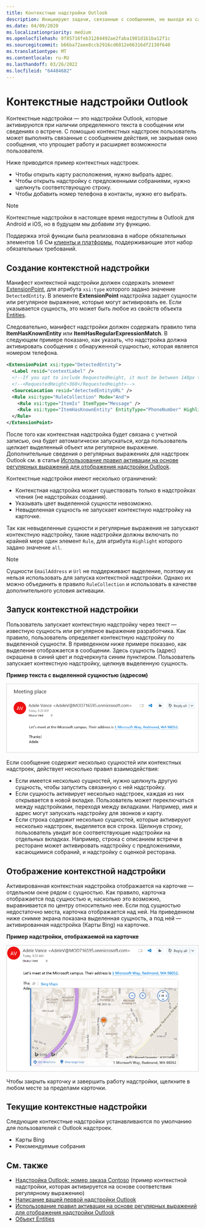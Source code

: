 ```yaml
---
title: Контекстные надстройки Outlook
description: Инициируют задачи, связанные с сообщением, не выходя из самого сообщения, что обеспечивает большее удобство и богатый пользовательский опыт
ms.date: 04/09/2020
ms.localizationpriority: medium
ms.openlocfilehash: 0f85716feb31284492ae2faba1981d1b1ba12f1c
ms.sourcegitcommit: b66ba72aee8ccb2916cd6012e66316df2130f640
ms.translationtype: MT
ms.contentlocale: ru-RU
ms.lasthandoff: 03/26/2022
ms.locfileid: "64484682"
---
```

# <a name="contextual-outlook-add-ins"></a>Контекстные надстройки Outlook

Контекстные надстройки — это надстройки Outlook, которые активируются при наличии определенного текста в сообщении или сведениях о встрече. С помощью контекстных надстроек пользователь может выполнять связанные с сообщением действия, не закрывая окно сообщения, что упрощает работу и расширяет возможности пользователя.

Ниже приводится пример контекстных надстроек.

- Чтобы открыть карту расположения, нужно выбрать адрес.
- Чтобы открыть надстройку с предложенными собраниями, нужно щелкнуть соответствующую строку.
- Чтобы добавить номер телефона в контакты, нужно его выбрать.


> [!NOTE]
> Контекстные надстройки в настоящее время недоступны в Outlook для Android и iOS, но в будущем мы добавим эту функцию.
>
> Поддержка этой функции была реализована в наборе обязательных элементов 1.6 См [клиенты и платформы](/javascript/api/requirement-sets/outlook-api-requirement-sets#requirement-sets-supported-by-exchange-servers-and-outlook-clients), поддерживающие этот набор обязательных требований.

## <a name="how-to-make-a-contextual-add-in"></a>Создание контекстной надстройки

Манифест контекстной надстройки должен содержать элемент [ExtensionPoint](/javascript/api/manifest/extensionpoint#detectedentity), для атрибута `xsi:type` которого задано значение `DetectedEntity`. В элементе **ExtensionPoint** надстройка задает сущности или регулярное выражение, которые могут активировать ее. Если указывается сущность, это может быть любое из свойств объекта [Entities](/javascript/api/outlook/office.entities).

Следовательно, манифест надстройки должен содержать правило типа **ItemHasKnownEntity** или **ItemHasRegularExpressionMatch**. В следующем примере показано, как указать, что надстройка должна активировать сообщения с обнаруженной сущностью, которая является номером телефона.

```XML
<ExtensionPoint xsi:type="DetectedEntity">
  <Label resid="contextLabel" />
  <!--If you opt to include RequestedHeight, it must be between 140px to 450px, inclusive.-->
  <!--<RequestedHeight>360</RequestedHeight>-->
  <SourceLocation resid="detectedEntityURL" />
  <Rule xsi:type="RuleCollection" Mode="And">
    <Rule xsi:type="ItemIs" ItemType="Message" />
    <Rule xsi:type="ItemHasKnownEntity" EntityType="PhoneNumber" Highlight="all" />
  </Rule>
</ExtensionPoint>
```

После того как контекстная надстройка будет связана с учетной записью, она будет автоматически запускаться, когда пользователь щелкает выделенный объект или регулярное выражение. Дополнительные сведения о регулярных выражениях для надстроек Outlook см. в статье [Использование правил активации на основе регулярных выражений для отображения надстройки Outlook](use-regular-expressions-to-show-an-outlook-add-in.md).

Контекстные надстройки имеют несколько ограничений:

- Контекстная надстройка может существовать только в надстройках чтения (не надстройках создания).
- Указывать цвет выделенной сущности невозможно.
- Невыделенная сущность не запускает контекстную надстройку на карточке.

Так как невыделенные сущности и регулярные выражения не запускают контекстную надстройку, такие надстройки должны включать по крайней мере один элемент `Rule`, для атрибута `Highlight` которого задано значение `all`.

> [!NOTE]
> Сущности `EmailAddress` и `Url` не поддерживают выделение, поэтому их нельзя использовать для запуска контекстной надстройки. Однако их можно объединить в правило `RuleCollection` и использовать в качестве дополнительного условия активации.

## <a name="how-to-launch-a-contextual-add-in"></a>Запуск контекстной надстройки

Пользователь запускает контекстную надстройку через текст — известную сущность или регулярное выражение разработчика. Как правило, пользователь определяет контекстную надстройку по выделенной сущности. В приведенном ниже примере показано, как выделение отображается в сообщении. Здесь сущность (адрес) окрашена в синий цвет и подчеркнута синим пунктиром. Пользователь запускает контекстную надстройку, щелкнув выделенную сущность. 

**Пример текста с выделенной сущностью (адресом)**

![Отображает выделенную сущность в электронной почте.](../images/outlook-detected-entity-highlight.png)
    
Если сообщение содержит несколько сущностей или контекстных надстроек, действует несколько правил взаимодействия:

- Если имеется несколько сущностей, нужно щелкнуть другую сущность, чтобы запустить связанную с ней надстройку.
- Если сущность активирует несколько надстроек, каждая из них открывается в новой вкладке. Пользователь может переключаться между надстройками, переходя между вкладками. Например, имя и адрес могут запускать надстройку для звонков и карту.
- Если строка содержит несколько сущностей, которые активируют несколько надстроек, выделяется вся строка. Щелкнув строку, пользователь увидит все соответствующие надстройки на отдельных вкладках. Например, строка с описанием встречи в ресторане может активировать надстройку с предложениями, касающимися собраний, и надстройку с оценкой ресторана.

## <a name="how-a-contextual-add-in-displays"></a>Отображение контекстной надстройки

Активированная контекстная надстройка отображается на карточке — отдельном окне рядом с сущностью. Как правило, карточка отображается под сущностью и, насколько это возможно, выравнивается по центру относительно нее. Если под сущностью недостаточно места, карточка отображается над ней. На приведенном ниже снимке экрана показана выделенная сущность, а под ней — активированная надстройка (Карты Bing) на карточке.

**Пример надстройки, отображаемой на карточке**

![Показывает контекстное приложение на карте.](../images/outlook-detected-entity-card.png)

Чтобы закрыть карточку и завершить работу надстройки, щелкните в любом месте за пределами карточки.

## <a name="current-contextual-add-ins"></a>Текущие контекстные надстройки

Следующие контекстные надстройки устанавливаются по умолчанию для пользователей с Outlook надстроек.

- Карты Bing
- Рекомендуемые собрания

## <a name="see-also"></a>См. также

- [Надстройка Outlook: номер заказа Contoso](https://github.com/OfficeDev/Outlook-Add-In-Contextual-Regex) (пример контекстной надстройки, которая активируется на основе соответствия регулярному выражению)
- [Написание вашей первой надстройки Outlook](../quickstarts/outlook-quickstart.md)
- [Использование правил активации на основе регулярных выражений для отображения надстройки Outlook](use-regular-expressions-to-show-an-outlook-add-in.md)
- [Объект Entities](/javascript/api/outlook/office.entities)
